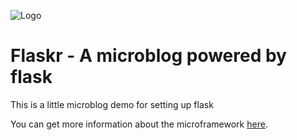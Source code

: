 
![Logo](https://upload.wikimedia.org/wikipedia/commons/thumb/3/3c/Flask_logo.svg/640px-Flask_logo.png)



# Flaskr - A microblog powered by flask


This is a little microblog demo for setting up flask


You can get more information about the microframework [here](https://flask.palletsprojects.com/en/1.1.x/).

